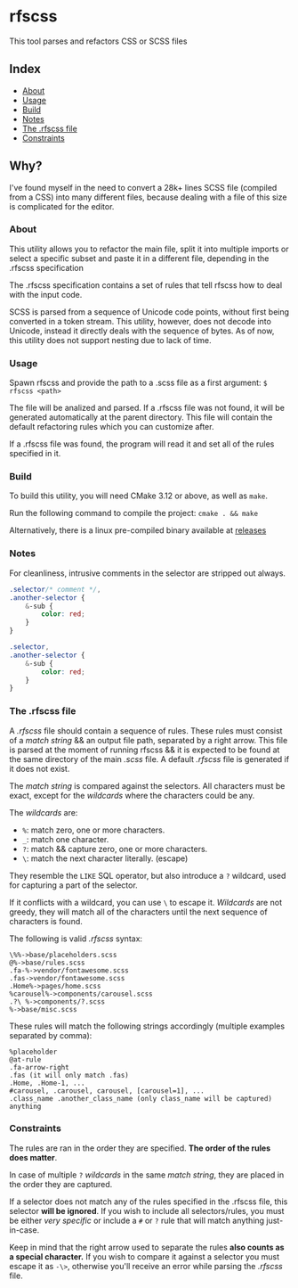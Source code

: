 # rfscss

This tool parses and refactors CSS or SCSS files

## Index

-   <a href="#about">About</a>
-   <a href="#usage">Usage</a>
-   <a href="#build">Build</a>
-   <a href="#notes">Notes</a>
-   <a href="#rfscss_file">The .rfscss file</a>
-   <a href="#constraints">Constraints</a>

## Why?

I've found myself in the need to convert a 28k+ lines SCSS file (compiled from a CSS) into many different files, because dealing with a file of this size is complicated for the editor.

<h3 id="about">About</h3>

This utility allows you to refactor the main file, split it into multiple imports or select a specific subset and paste it in a different file, depending in the .rfscss specification

The .rfscss specification contains a set of rules that tell rfscss how to deal with the input code.

SCSS is parsed from a sequence of Unicode code points, without first being converted in a token stream. This utility, however, does not decode into Unicode, instead it directly deals with the sequence of bytes.
As of now, this utility does not support nesting due to lack of time.

<h3 id="usage">Usage</h3>

Spawn rfscss and provide the path to a .scss file as a first argument:
`$ rfscss <path>`

The file will be analized and parsed. If a .rfscss file was not found, it will be generated automatically at the parent directory. This file will contain the default refactoring rules which you can customize after.

If a .rfscss file was found, the program will read it and set all of the rules specified in it.

<h3 id="build">Build</h3>

To build this utility, you will need CMake 3.12 or above, as well as `make`.

Run the following command to compile the project:
`cmake . && make`

Alternatively, there is a linux pre-compiled binary available at <a href="https://github.com/coalio/rfscss/releases">releases</a>

<h3 id="notes">Notes</h3>

For cleanliness, intrusive comments in the selector are stripped out always.

```scss
.selector/* comment */,
.another-selector {
    &-sub {
        color: red;
    }
}

.selector,
.another-selector {
    &-sub {
        color: red;
    }
}
```

<h3 id="rfscss_file">The .rfscss file</h3>

A _.rfscss_ file should contain a sequence of rules. These rules must consist of a _match string_ && an output file path, separated by a right arrow. This file is parsed at the moment of running rfscss && it is expected to be found at the same directory of the main _.scss_ file. A default _.rfscss_ file is generated if it does not exist.

The _match string_ is compared against the selectors. All characters must be exact, except for the _wildcards_ where the characters could be any.

The _wildcards_ are:

-   `%`: match zero, one or more characters.
-   `_`: match one character.
-   `?`: match && capture zero, one or more characters.
-   `\`: match the next character literally. (escape)

They resemble the `LIKE` SQL operator, but also introduce a `?` wildcard, used for capturing a part of the selector.

If it conflicts with a wildcard, you can use `\` to escape it. _Wildcards_ are not greedy, they will match all of the characters until the next sequence of characters is found.

The following is valid _.rfscss_ syntax:

```
\%%->base/placeholders.scss
@%->base/rules.scss
.fa-%->vendor/fontawesome.scss
.fas->vendor/fontawesome.scss
.Home%->pages/home.scss
%carousel%->components/carousel.scss
.?\ %->components/?.scss
%->base/misc.scss
```

These rules will match the following strings accordingly (multiple examples separated by comma):

```
%placeholder
@at-rule
.fa-arrow-right
.fas (it will only match .fas)
.Home, .Home-1, ...
#carousel, .carousel, carousel, [carousel=1], ...
.class_name .another_class_name (only class_name will be captured)
anything
```

<h3 id="constraints">Constraints</h3>

The rules are ran in the order they are specified. **The order of the rules does matter**.

In case of multiple `?` _wildcards_ in the same _match string_, they are placed in the order they are captured.

If a selector does not match any of the rules specified in the .rfscss file, this selector **will be ignored**. If you wish to include all selectors/rules, you must be either _very specific_ or include a `#` or `?` rule that will match anything just-in-case.

Keep in mind that the right arrow used to separate the rules **also counts as a special character.** If you wish to compare it against a selector you must escape it as `-\>`, otherwise you'll receive an error while parsing the _.rfscss_ file.

